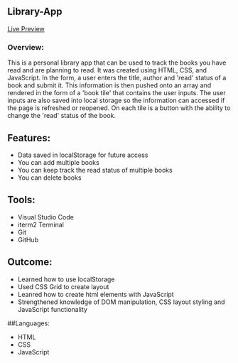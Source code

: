 ## Library-App 

[Live Preview](https://marsh-alex.github.io/library/)

### Overview:
This is a personal library app that can be used to track the books you have read and are planning to read. It was created using HTML, CSS, and JavaScript. In the form, a user enters the title, author and 'read' status of a book and submit it. This information is then pushed onto an array and rendered in the form of a 'book tile' that contains the user inputs. The user inputs are also saved into local storage so the information can accessed if the page is refreshed or reopened. On each tile is a button with the ability to change the 'read' status of the book. 

## Features:
- Data saved in localStorage for future access
- You can add multiple books
- You can keep track the read status of multiple books
- You can delete books

## Tools: 
- Visual Studio Code
- iterm2 Terminal 
- Git
- GitHub

## Outcome: 
- Learned how to use localStorage
- Used CSS Grid to create layout
- Leanred how to create html elements with JavaScript
- Strengthened knowledge of DOM manipulation, CSS layout styling and JavaScript functionality

##Languages:
- HTML 
- CSS
- JavaScript

